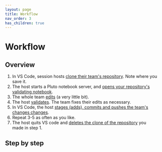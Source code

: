 ```yaml
---
layout: page
title: Workflow
nav_order: 3
has_children: true
---
```


# Workflow


## Overview

1. In VS Code, session hosts [clone their team's repository](./cloning/).  Note where you save it.
2. The host starts a Pluto notebook server, and [opens your repository's validating notebook](./pluto/).
3. The whole team [edits](./editing/) (a very little bit).
4. The host [validates](./validating/).  The team fixes their edits as necessary.
5. In VS Code, the host [stages (adds), commits and pushes the team's changes changes](./committing/).
6. Repeat 3-5 as often as you like.
7. The host quits VS code and [deletes the clone of the repository](./cleanup/) you made in step 1.


## Step by step

